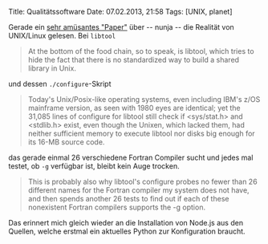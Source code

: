 Title: Qualitätssoftware
Date: 07.02.2013, 21:58
Tags: [UNIX, planet]

Gerade ein [sehr amüsantes "Paper"][1] über -- nunja -- die Realität von
UNIX/Linux gelesen. Bei `libtool`

> At the bottom of the food chain, so to speak, is libtool, which tries to hide
> the fact that there is no standardized way to build a shared library in Unix.

und dessen `./configure`-Skript

> Today's Unix/Posix-like operating systems, even including IBM's z/OS
> mainframe version, as seen with 1980 eyes are identical; yet the 31,085 lines
> of configure for libtool still check if <sys/stat.h> and <stdlib.h> exist,
> even though the Unixen, which lacked them, had neither sufficient memory to
> execute libtool nor disks big enough for its 16-MB source code.

<!-- break -->

das gerade einmal 26 verschiedene Fortran Compiler sucht und jedes mal testet, ob
`-g` verfügbar ist, bleibt kein Auge trocken.

> This is probably also why libtool's configure probes no fewer than 26
> different names for the Fortran compiler my system does not have, and then
> spends another 26 tests to find out if each of these nonexistent Fortran
> compilers supports the -g option.

Das erinnert mich gleich wieder an die Installation von Node.js aus den
Quellen, welche erstmal ein aktuelles Python zur Konfiguration braucht.

[1]: https://queue.acm.org/detail.cfm?id=2349257
